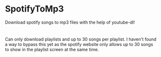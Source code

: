 # SpotifyToMp3
Download spotify songs to mp3 files
with the help of youtube-dl!
#
Can only download playlists and up to 30 songs per playlist.
I haven't found a way to bypass this yet as the spotify website only allows up to 30 songs to show in the playlist screen at the same time.
